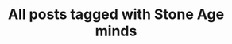 ---
layout: tag
title: "All posts tagged with Stone Age minds"
permalink: /weblog/tags/stone-age-minds/
taxonomy: Stone Age minds
---
